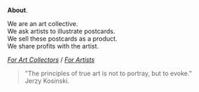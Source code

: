 **About**.

We are an art collective.  
We ask artists to illustrate postcards.  
We sell these postcards as a product.  
We share profits with the artist.

[_For Art Collectors_](https://kvshvlin.github.io/yourmailproject/forartcollectors.html) / [_For Artists_](https://kvshvlin.github.io/yourmailproject/forartists.html)

> "The principles of true art is not to portray, but to evoke."  
> Jerzy Kosinski.
